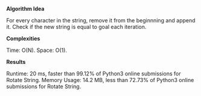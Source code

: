 **Algorithm Idea**

For every character in the string, remove it from the 
beginnning and append it. Check if the new string 
is equal to goal each iteration.

**Complexities**

Time: O(N).
Space: O(1).

**Results**

Runtime: 20 ms, faster than 99.12% of Python3 online submissions for Rotate String.
Memory Usage: 14.2 MB, less than 72.73% of Python3 online submissions for Rotate String.
